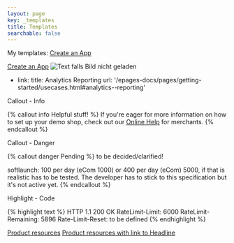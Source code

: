 ```yaml
---
layout: page
key: _templates
title: Templates
searchable: false
---
```


My templates:
[Create an App](page:apps-develop-app#create-an-app)

[Create an App](/epages-docs/pages/apps/develop-an-app.html)
![Text falls Bild nicht geladen](/epages-docs/assets/images/epages-logo.png)

- link:
        title: Analytics Reporting
        url: '/epages-docs/pages/getting-started/usecases.html#analytics--reporting'

Callout - Info

{% callout info Helpful stuff! %}
  If you're eager for more information on how to set up your demo shop, check out our [Online Help](https://www.online-help-center.com/) for merchants.
{% endcallout %}

Callout - Danger

{% callout danger Pending %}
  to be decided/clarified!

  softlaunch: 100 per day  (eCom 1000) or 400 per day (eCom) 5000, if that is realistic has to be tested.
  The developer has to stick to this specification but it's not active yet.
{% endcallout %}

Highlight - Code

{% highlight text %}
HTTP 1.1 200 OK
RateLimit-Limit: 6000
RateLimit-Remaining: 5896
Rate-Limit-Reset: to be defined
{% endhighlight %}

[Product resources](page:api-resources-products)
[Product resources with link to Headline](page:api-resources-products#headline)
